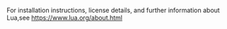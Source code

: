 For installation instructions, license details, and
further information about Lua,see
https://www.lua.org/about.html
